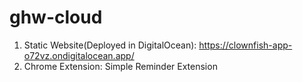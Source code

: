 # ghw-cloud

1. Static Website(Deployed in DigitalOcean): https://clownfish-app-o72vz.ondigitalocean.app/
2. Chrome Extension: Simple Reminder Extension